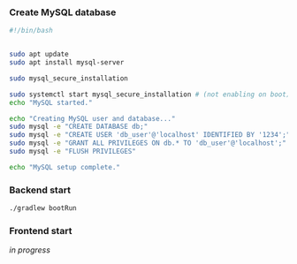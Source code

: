 ### Create MySQL database
```bash
#!/bin/bash


sudo apt update
sudo apt install mysql-server

sudo mysql_secure_installation

sudo systemctl start mysql_secure_installation # (not enabling on boot)
echo "MySQL started."

echo "Creating MySQL user and database..."
sudo mysql -e "CREATE DATABASE db;"
sudo mysql -e "CREATE USER 'db_user'@'localhost' IDENTIFIED BY '1234';"
sudo mysql -e "GRANT ALL PRIVILEGES ON db.* TO 'db_user'@'localhost';"
sudo mysql -e "FLUSH PRIVILEGES"

echo "MySQL setup complete."
```

### Backend start
```bash
./gradlew bootRun
```

### Frontend start
_in progress_